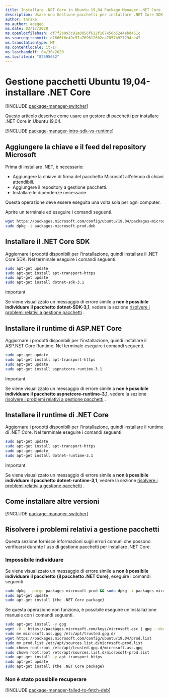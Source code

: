 ```yaml
---
title: Installare .NET Core in Ubuntu 19,04 Package Manager-.NET Core
description: Usare uno Gestione pacchetti per installare .NET Core SDK e Runtime in Ubuntu 19,04.
author: thraka
ms.author: adegeo
ms.date: 03/17/2020
ms.openlocfilehash: df7f2b093c91a0056f612f167450b5244ebd451c
ms.sourcegitcommit: d7666f6e49c57a769612602ea7857b927294ce47
ms.translationtype: MT
ms.contentlocale: it-IT
ms.lasthandoff: 04/30/2020
ms.locfileid: "82595652"
---
```

# <a name="ubuntu-1904-package-manager---install-net-core"></a>Gestione pacchetti Ubuntu 19,04-installare .NET Core

[!INCLUDE [package-manager-switcher](./includes/package-manager-switcher.md)]

Questo articolo descrive come usare un gestore di pacchetti per installare .NET Core in Ubuntu 19,04.

[!INCLUDE [package-manager-intro-sdk-vs-runtime](includes/package-manager-intro-sdk-vs-runtime.md)]

## <a name="add-microsoft-repository-key-and-feed"></a>Aggiungere la chiave e il feed del repository Microsoft

Prima di installare .NET, è necessario:

- Aggiungere la chiave di firma del pacchetto Microsoft all'elenco di chiavi attendibili.
- Aggiungere il repository a gestione pacchetti.
- Installare le dipendenze necessarie.

Questa operazione deve essere eseguita una volta sola per ogni computer.

Aprire un terminale ed eseguire i comandi seguenti.

```bash
wget https://packages.microsoft.com/config/ubuntu/19.04/packages-microsoft-prod.deb -O packages-microsoft-prod.deb
sudo dpkg -i packages-microsoft-prod.deb
```

## <a name="install-the-net-core-sdk"></a>Installare il .NET Core SDK

Aggiornare i prodotti disponibili per l'installazione, quindi installare il .NET Core SDK. Nel terminale eseguire i comandi seguenti.

```bash
sudo apt-get update
sudo apt-get install apt-transport-https
sudo apt-get update
sudo apt-get install dotnet-sdk-3.1
```

> [!IMPORTANT]
> Se viene visualizzato un messaggio di errore simile a **non è possibile individuare il pacchetto dotnet-SDK-3,1**, vedere la sezione [risolvere i problemi relativi a gestione pacchetti](#troubleshoot-the-package-manager) .

## <a name="install-the-aspnet-core-runtime"></a>Installare il runtime di ASP.NET Core

Aggiornare i prodotti disponibili per l'installazione, quindi installare il ASP.NET Core Runtime. Nel terminale eseguire i comandi seguenti.

```bash
sudo apt-get update
sudo apt-get install apt-transport-https
sudo apt-get update
sudo apt-get install aspnetcore-runtime-3.1
```

> [!IMPORTANT]
> Se viene visualizzato un messaggio di errore simile a **non è possibile individuare il pacchetto aspnetcore-runtime-3,1**, vedere la sezione [risolvere i problemi relativi a gestione pacchetti](#troubleshoot-the-package-manager) .

## <a name="install-the-net-core-runtime"></a>Installare il runtime di .NET Core

Aggiornare i prodotti disponibili per l'installazione, quindi installare il runtime di .NET Core. Nel terminale eseguire i comandi seguenti.

```bash
sudo apt-get update
sudo apt-get install apt-transport-https
sudo apt-get update
sudo apt-get install dotnet-runtime-3.1
```

> [!IMPORTANT]
> Se viene visualizzato un messaggio di errore simile a **non è possibile individuare il pacchetto dotnet-runtime-3,1**, vedere la sezione [risolvere i problemi relativi a gestione pacchetti](#troubleshoot-the-package-manager) .

## <a name="how-to-install-other-versions"></a>Come installare altre versioni

[!INCLUDE [package-manager-switcher](./includes/package-manager-heading-hack-pkgname.md)]

## <a name="troubleshoot-the-package-manager"></a>Risolvere i problemi relativi a gestione pacchetti

Questa sezione fornisce informazioni sugli errori comuni che possono verificarsi durante l'uso di gestione pacchetti per installare .NET Core.

### <a name="unable-to-locate"></a>Impossibile individuare

Se viene visualizzato un messaggio di errore simile a **non è possibile individuare il pacchetto {il pacchetto .NET Core}**, eseguire i comandi seguenti.

```bash
sudo dpkg --purge packages-microsoft-prod && sudo dpkg -i packages-microsoft-prod.deb
sudo apt-get update
sudo apt-get install {the .NET Core package}
```

Se questa operazione non funziona, è possibile eseguire un'installazione manuale con i comandi seguenti.

```bash
sudo apt-get install -y gpg
wget -O - https://packages.microsoft.com/keys/microsoft.asc | gpg --dearmor -o microsoft.asc.gpg
sudo mv microsoft.asc.gpg /etc/apt/trusted.gpg.d/
wget https://packages.microsoft.com/config/ubuntu/19.04/prod.list
sudo mv prod.list /etc/apt/sources.list.d/microsoft-prod.list
sudo chown root:root /etc/apt/trusted.gpg.d/microsoft.asc.gpg
sudo chown root:root /etc/apt/sources.list.d/microsoft-prod.list
sudo apt-get install -y apt-transport-https
sudo apt-get update
sudo apt-get install {the .NET Core package}
```

### <a name="failed-to-fetch"></a>Non è stato possibile recuperare

[!INCLUDE [package-manager-failed-to-fetch-deb](includes/package-manager-failed-to-fetch-deb.md)]
